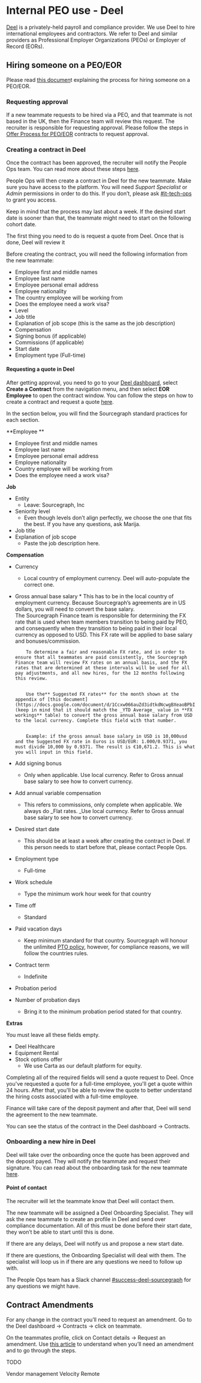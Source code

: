 # Internal PEO use - Deel

[Deel](https://www.deel.com/) is a privately-held payroll and compliance provider. We use Deel to hire international employees and contractors. We refer to Deel and similar providers as Professional Employer Organizations (PEOs) or Employer of Record (EORs).

## Hiring someone on a PEO/EOR

Please read [this documen](https://docs.google.com/presentation/d/1LIXOhvAmNjjiGV5oB0x3iRDrsjBkB0cbhSFGttCYCyo/edit#slide=id.g11848eed1f7_0_0)t explaining the process for hiring someone on a PEO/EOR.

### Requesting approval

If a new teammate requests to be hired via a PEO, and that teammate is not based in the UK, then the Finance team will review this request. The recruiter is responsible for requesting approval. Please follow the steps in [Offer Process for PEO/EOR](../../talent/process/extending_an_offer.md#offer-process-for-peoeor-contracts) contracts to request approval.

### Creating a contract in Deel

Once the contract has been approved, the recruiter will notify the People Ops team. You can read more about these steps [here](../../talent/process/after_the_offer.md#onboarding-process-for-peo-hires).

People Ops will then create a contract in Deel for the new teammate. Make sure you have access to the platform. You will need _Support Specialist_ or _Admin_ permissions in order to do this. If you don’t, please ask [#it-tech-ops](https://sourcegraph.slack.com/archives/C01CSS3TC75) to grant you access.

Keep in mind that the process may last about a week. If the desired start date is sooner than that, the teammate might need to start on the following cohort date.

The first thing you need to do is request a quote from Deel. Once that is done, Deel will review it

Before creating the contract, you will need the following information from the new teammate:

- Employee first and middle names
- Employee last name
- Employee personal email address
- Employee nationality
- The country employee will be working from
- Does the employee need a work visa?
- Level
- Job title
- Explanation of job scope (this is the same as the job description)
- Compensation
- Signing bonus (if applicable)
- Commissions (if applicable)
- Start date
- Employment type (Full-time)

#### Requesting a quote in Deel

After getting approval, you need to go to your [Deel dashboard](https://app.deel.com/), select **Create a Contract** from the navigation menu, and then select **EOR Employee** to open the contract window. You can follow the steps on how to create a contract and request a quote [here](https://help.letsdeel.com/hc/en-gb/articles/4407745374353-How-to-create-a-full-time-employee-contract).

In the section below, you will find the Sourcegraph standard practices for each section.

**Employee **

- Employee first and middle names
- Employee last name
- Employee personal email address
- Employee nationality
- Country employee will be working from
- Does the employee need a work visa?

**Job**

- Entity
  - Leave: Sourcegraph, Inc
- Seniority level
  - Even though levels don’t align perfectly, we choose the one that fits the best. If you have any questions, ask Marija.
- Job title
- Explanation of job scope
  - Paste the job description here.

**Compensation**

- Currency
  - Local country of employment currency. Deel will auto-populate the correct one.
- Gross annual base salary \* This has to be in the local country of employment currency. Because Sourcegraph’s agreements are in US dollars, you will need to convert the base salary. \
  The Sourcegraph Finance team is responsible for determining the FX rate that is used when team members transition to being paid by PEO, and consequently when they transition to being paid in their local currency as opposed to USD. This FX rate will be applied to base salary and bonuses/commission.

          To determine a fair and reasonable FX rate, and in order to ensure that all teammates are paid consistently, the Sourcegraph Finance team will review FX rates on an annual basis, and the FX rates that are determined at these intervals will be used for all pay adjustments, and all new hires, for the 12 months following this review.


          Use the** Suggested FX rates** for the month shown at the appendix of [this document](https://docs.google.com/document/d/1Ccxw066auZd3idtkdNcwgBXeaoBPbIQT48wNUVp1XdM/edit) (keep in mind that it should match the _YTD Average_ value in **FX workings** table) to convert the gross annual base salary from USD to the local currency. Complete this field with that number.


          Example: if the gross annual base salary in USD is 10,000usd and the Suggested FX rate in Euros is USD/EUR: 1.000/0.9371, you must divide 10,000 by 0.9371. The result is €10,671.2. This is what you will input in this field.

- Add signing bonus
  - Only when applicable. Use local currency. Refer to Gross annual base salary to see how to convert currency.
- Add annual variable compensation
  - This refers to commissions, only complete when applicable. We always do \_Flat rates. \_Use local currency. Refer to Gross annual base salary to see how to convert currency.
- Desired start date
  - This should be at least a week after creating the contract in Deel. If this person needs to start before that, please contact People Ops.
- Employment type
  - Full-time
- Work schedule
  - Type the minimum work hour week for that country
- Time off
  - Standard
- Paid vacation days
  - Keep minimum standard for that country. Sourcegraph will honour the unlimited [PTO policy](../../../../benefits-pay-perks/benefits-perks/time-off/index.md), however, for compliance reasons, we will follow the countries rules.
- Contract term
  - Indefinite
- Probation period
- Number of probation days
  - Bring it to the minimum probation period stated for that country.

**Extras**

You must leave all these fields empty.

- Deel Healthcare
- Equipment Rental
- Stock options offer
  - We use Carta as our default platform for equity.

Completing all of the required fields will send a quote request to Deel. Once you've requested a quote for a full-time employee, you'll get a quote within 24 hours. After that, you'll be able to review the quote to better understand the hiring costs associated with a full-time employee.

Finance will take care of the deposit payment and after that, Deel will send the agreement to the new teammate.

You can see the status of the contract in the Deel dashboard → Contracts.

### Onboarding a new hire in Deel

Deel will take over the onboarding once the quote has been approved and the deposit payed. They will notify the teammate and request their signature. You can read about the onboarding task for the new teammate [here](https://help.letsdeel.com/hc/en-gb/articles/4414311737745-What-will-my-onboarding-process-look-like-).

#### Point of contact

The recruiter will let the teammate know that Deel will contact them.

The new teammate will be assigned a Deel Onboarding Specialist. They will ask the new teammate to create an profile in Deel and send over compliance documentation. All of this must be done before their start date, they won’t be able to start until this is done.

If there are any delays, Deel will notify us and propose a new start date.

If there are questions, the Onboarding Specialist will deal with them. The specialist will loop us in if there are any questions we need to follow up with.

The People Ops team has a Slack channel [#success-deel-sourcegraph](https://sourcegraph.slack.com/archives/C032RRC7W73) for any questions we might have.

## Contract Amendments

For any change in the contract you’ll need to request an amendment. Go to the Deel dashboard → Contracts → click on teammate.

On the teammates profile, click on Contact details → Request an amendment. Use [this article](https://help.letsdeel.com/hc/en-gb/articles/4409044036369-How-do-I-amend-a-Full-Time-Employee-EOR-contract-) to understand when you’ll need an amendment and to go through the steps.

TODO

Vendor management
Velocity
Remote
